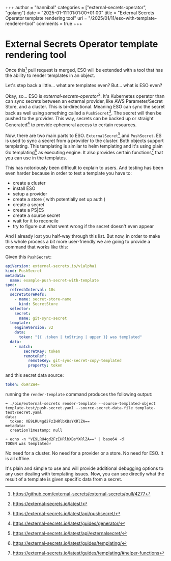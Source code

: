 +++
author = "hannibal"
categories = ["external-secrets-operator", "golang"]
date = "2025-01-11T01:01:00+01:00"
title = "External Secrets Operator template rendering tool"
url = "/2025/01/11/eso-with-template-renderer-tool"
comments = true
+++

# External Secrets Operator template rendering tool

Once this[^1] pull request is merged, ESO will be extended with a tool that has the ability to render
templates in an object.

Let's step back a little... what are templates even? But... what is ESO even?

Okay, so... ESO is _external-secrets-operator_[^2]. It's Kubernetes operator than can sync secrets between an external
provider, like AWS Parameter/Secret Store, and a cluster. This is bi-directional. Meaning ESO can sync the secret back
as well using something called a `PushSecret`[^3]. The secret will then be pushed to the provider. This way, secrets can
be backed up or straight Generated[^4] to provide ephemeral access to certain resources.

Now, there are two main parts to ESO. `ExternalSecret`[^5] and `PushSecret`. ES is used to sync a secret from a provider
to the cluster. Both objects support templating. This templating is similar to helm templating and it's using plain
Go templating[^6] as executing engine. It also provides certain functions[^7] that you can use in the templates.

This has notoriously been difficult to explain to users. And testing has been even harder because in order to test
a template you have to:
- create a cluster
- install ESO
- setup a provider
- create a store ( with potentially set up auth )
- create a secret
- create a PS|ES
- create a source secret
- wait for it to reconcile
- try to figure out what went wrong if the secret doesn't even appear

And I already lost you half-way through this list. But now, in order to make this whole process a bit more user-friendly
we are going to provide a command that works like this:

Given this `PushSecret`:
```yaml
apiVersion: external-secrets.io/v1alpha1
kind: PushSecret
metadata:
  name: example-push-secret-with-template
spec:
  refreshInterval: 10s
  secretStoreRefs:
    - name: secret-store-name
      kind: SecretStore
  selector:
    secret:
      name: git-sync-secret
  template:
    engineVersion: v2
    data:
      token: "{{ .token | toString | upper }} was templated"
  data:
    - match:
        secretKey: token
        remoteRef:
          remoteKey: git-sync-secret-copy-templated
          property: token
```

and this secret data source:
```yaml
token: dG9rZW4=
```

running the `render-template` command produces the following output:
```
➜ ./bin/external-secrets render-template --source-templated-object template-test/push-secret.yaml --source-secret-data-file template-test/secret.yaml
data:
  token: VE9LRU4gd2FzIHRlbXBsYXRlZA==
metadata:
  creationTimestamp: null

➜ echo -n "VE9LRU4gd2FzIHRlbXBsYXRlZA==" | base64 -d
TOKEN was templated⏎
```

No need for a cluster. No need for a provider or a store. No need for ESO. It is all offline.

It's plain and simple to use and will provide additional debugging options to any user dealing with templating issues.
Now, you can see directly what the result of a template is given specific data from a secret.

[^1]: https://github.com/external-secrets/external-secrets/pull/4277
[^2]: https://external-secrets.io/latest/
[^3]: https://external-secrets.io/latest/api/pushsecret/
[^4]: https://external-secrets.io/latest/guides/generator/
[^5]: https://external-secrets.io/latest/api/externalsecret/
[^6]: https://external-secrets.io/latest/guides/templating/
[^7]: https://external-secrets.io/latest/guides/templating/#helper-functions
